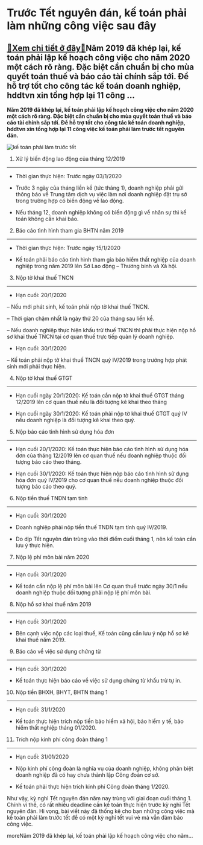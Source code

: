 Trước Tết nguyên đán, kế toán phải làm những công việc sau đây
==============================================================

[:gift:Xem chi tiết ở đây:gift:](https://hddtvn.com/truoc-tet-nguyen-dan-ke-toan-phai-lam-nhung-cong-viec-sau-day/)Năm 2019 đã khép lại, kế toán phải lập kế hoạch công việc cho năm 2020 một cách rõ ràng. Đặc biệt cần chuẩn bị cho mùa quyết toán thuế và báo cáo tài chính sắp tới. Để hỗ trợ tốt cho công tác kế toán doanh nghiệp, hddtvn xin tổng hợp lại 11 công …
-------------------------------------------------------------------------------------------------------------------------------------------------------------------------------------------------------------------------------------------------------

**Năm 2019 đã khép lại, kế toán phải lập kế hoạch công việc cho năm 2020 một cách rõ ràng. Đặc biệt cần chuẩn bị cho mùa quyết toán thuế và báo cáo tài chính sắp tới. Để hỗ trợ tốt cho công tác kế toán doanh nghiệp, hddtvn xin tổng hợp lại 11 công việc kế toán phải làm trước tết nguyên đán.**


![kế toán phải làm trước tết](https://hddtvn.com/wp-content/uploads/2021/01/untitled-1.gif)


1. Xử lý biến động lao động của tháng 12/2019
---------------------------------------------




* Thời gian thực hiện: Trước ngày 03/1/2020

* Trước 3 ngày của tháng liền kề (tức tháng 1), doanh nghiệp phải gửi thông báo về Trung tâm dịch vụ việc làm nơi doanh nghiệp đặt trụ sở trong trường hợp có biến động về lao động.

* Nếu tháng 12, doanh nghiệp không có biến động gì về nhân sự thì kế toán không cần khai báo.



2. Báo cáo tình hình tham gia BHTN năm 2019
-------------------------------------------




* Thời gian thực hiện: Trước ngày 15/1/2020

* Kế toán phải báo cáo tình hình tham gia bảo hiểm thất nghiệp của doanh nghiệp trong năm 2019 lên Sở Lao động – Thương binh và Xã hội.



3. Nộp tờ khai thuế TNCN
------------------------




* Hạn cuối: 20/1/2020



– Nếu mới phát sinh, kế toán phải nộp tờ khai thuế TNCN.


– Thời giạn chậm nhất là ngày thứ 20 của tháng sau liền kề.


– Nếu doanh nghiệp thực hiện khấu trừ thuế TNCN thì phải thực hiện nộp hồ sơ khai thuế TNCN tại cơ quan thuế trực tiếp quản lý doanh nghiệp.




* Hạn cuối: 30/1/2020



– Kế toán phải nộp tờ khai thuế TNCN quý IV/2019 trong trường hợp phát sinh mới phải thực hiện.


4. Nộp tờ khai thuế GTGT
------------------------




* Hạn cuối ngày 20/1/2020: Kế toán cần nộp tờ khai thuế GTGT tháng 12/2019 lên cơ quan thuế nếu là đối tượng kê khai theo tháng

* Hạn cuối ngày 30/1/2020: Kế toán phải nộp tờ khai thuế GTGT quý IV nếu doanh nghiệp là đối tượng kê khai theo quý.



5. Nộp báo cáo tình hình sử dụng hóa đơn
----------------------------------------




* Hạn cuối 20/1/2020: Kế toán thực hiện báo cáo tình hình sử dụng hóa đơn của tháng 12/2019 lên cơ quan thuế nếu doanh nghiệp thuộc đối tượng báo cáo theo tháng.

* Hạn cuối 30/1/2020: Kế toán thực hiện nộp báo cáo tình hình sử dụng hóa đơn quý IV/2019 cho cơ quan thuế nếu doanh nghiệp thuộc đối tượng báo cáo theo quý.



6. Nộp tiền thuế TNDN tạm tính
------------------------------




* Hạn cuối: 30/1/2020

* Doanh nghiệp phải nộp tiền thuế TNDN tạm tính quý IV/2019.

* Do dịp Tết nguyên đán trùng vào thời điểm cuối tháng 1, nên kế toán cần lưu ý thực hiện.



7. Nộp lệ phí môn bài năm 2020
------------------------------




* Hạn cuối: 30/1/2020

* Kế toán cần nộp lệ phí môn bài lên Cơ quan thuế trước ngày 30/1 nếu doanh nghiệp thuộc đối tượng phải nộp lệ phí môn bài.



8. Nộp hồ sơ khai thuế năm 2019
-------------------------------




* Hạn cuối: 30/1/2020

* Bên cạnh việc nộp các loại thuế, Kế toán cũng cần lưu ý nộp hồ sơ kê khai thuế năm 2019.



9. Báo cáo về việc sử dụng chứng từ
-----------------------------------




* Hạn cuối: 30/1/2020

* Kế toán thực hiện báo cáo về việc sử dụng chứng từ khấu trừ tự in.



10. Nộp tiền BHXH, BHYT, BHTN tháng 1
-------------------------------------




* Hạn cuối: 31/1/2020

* Kế toán thực hiện trích nộp tiền bảo hiểm xã hội, bảo hiểm y tế, bảo hiểm thất nghiệp tháng 01/2020.



11. Trích nộp kinh phí công đoàn tháng 1
----------------------------------------




* Hạn cuối: 31/01/2020

* Nộp kinh phí công đoàn là nghĩa vụ của doanh nghiệp, không phân biệt doanh nghiệp đã có hay chưa thành lập Công đoàn cơ sở.

* Kế toán phải thực hiện trích kinh phí Công đoàn tháng 1/2020.



Như vậy, kỳ nghỉ Tết nguyên đán năm nay trùng với giai đoạn cuối tháng 1. Chính vì thế, có rất nhiều deadline cần kế toán thực hiện trước kỳ nghỉ Tết nguyên đán. Hi vọng, bài viết này đã thống kê cho bạn những công việc mà kế toán phải làm trước tết để có một kỳ nghỉ tết vui vẻ mà vẫn đảm bảo công việc.



moreNăm 2019 đã khép lại, kế toán phải lập kế hoạch công việc cho năm…

